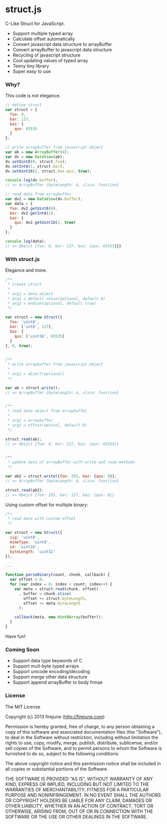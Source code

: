 struct.js
=========

C-Like Struct for JavaScript.
* Support multiple typed array
* Calculate offset automatically
* Convert javascript data structure to arrayBuffer
* Convert arrayBuffer to javascript data structure
* Recycling of javascript structure
* Cool updating values of typed array
* Teeny tiny library
* Super easy to use

### Why?
This code is not elegance.
```javascript
// define struct
var struct = {
  foo: 0,
  bar: 127,
  baz: {
    qux: 65535
  }
};

// write arraybuffer from javascript object
var ab = new ArrayBuffer(4);
var dv = new DataView(ab);
dv.setUint8(0, struct.foo);
dv.setInt8(1, struct.bar);
dv.setUint16(2, struct.baz.qux, true);

console.log(dv.buffer);
// => ArrayBuffer {byteLength: 4, slice: function}

// read data from arraybuffer
var dv2 = new DataView(dv.buffer);
var data = {
  foo: dv2.getUint8(0),
  bar: dv2.getInt8(1),
  baz: {
    qux: dv2.getUint16(2, true)
  }
};

console.log(data);
// => Obejct {foo: 0, bar: 127, baz: {qux: 65535}}}
```

### With struct.js
Elegance and more.
```javascript
/**
 * create struct
 *
 * arg1 = data object
 * arg2 = default value(optional, default 0)
 * arg3 = endian(optional, default true)
 */

var struct = new Struct({
  foo: 'uint8',
  bar: ['int8', 127],
  baz: {
    qux: ['uint16', 65535]
  }
}, 0, true);

  
/**
 * write arraybuffer from javascript object
 *
 * arg1 = object(optional)
 */

var ab = struct.write();
// => ArrayBuffer {byteLength: 4, slice: function}


/**
 * read data object from arraybuffer
 *
 * arg1 = arraybuffer
 * arg2 = offset(optinal, default 0)
 */

struct.read(ab);
// => Obejct {foo: 0, bar: 127, baz: {qux: 65535}}


/**
 * update data of arrayBuffer with write and read methods
 */

var ab2 = struct.write({foo: 255, baz: {qux: 0}};
// => ArrayBuffer {byteLength: 4, slice: function}

struct.read(ab2);
// => Obejct {foo: 255, bar: 127, baz: {qux: 0}}
```

Using custom offset for multiple binary:
```javascript
/**
 * read data with custom offset
 */

var struct = new Struct({
  sig: 'uint8',
  mimeType: 'uint8',
  id: 'uint16',
  byteLength: 'uint32'
});

...

function parseBinary(count, chunk, callback) {
  var offset = 0;
  for (var index = 0; index < count; index++) {
    var meta = struct.read(chunk, offset)
      , buffer = chunk.slice(
        offset += struct.byteLength,
        offset += meta.byteLength
      );

    callback(meta, new Uint8Array(buffer));
  }
}
```
Have fun!

### Coming Soon
* Support data type keywords of C
* Support mult-byte typed arrays
* Support unicode encoding/decoding
* Support merge other data structure
* Support append arrayBuffer to body frmae

### License

The MIT License

Copyright (c) 2013 firejune (http://firejune.com)

Permission is hereby granted, free of charge, to any person obtaining a copy of this software and associated documentation files (the "Software"), to deal in the Software without restriction, including without limitation the rights to use, copy, modify, merge, publish, distribute, sublicense, and/or sell copies of the Software, and to permit persons to whom the Software is furnished to do so, subject to the following conditions:

The above copyright notice and this permission notice shall be included in all copies or substantial portions of the Software.

THE SOFTWARE IS PROVIDED "AS IS", WITHOUT WARRANTY OF ANY KIND, EXPRESS OR IMPLIED, INCLUDING BUT NOT LIMITED TO THE WARRANTIES OF MERCHANTABILITY, FITNESS FOR A PARTICULAR PURPOSE AND NONINFRINGEMENT. IN NO EVENT SHALL THE AUTHORS OR COPYRIGHT HOLDERS BE LIABLE FOR ANY CLAIM, DAMAGES OR OTHER LIABILITY, WHETHER IN AN ACTION OF CONTRACT, TORT OR OTHERWISE, ARISING FROM, OUT OF OR IN CONNECTION WITH THE SOFTWARE OR THE USE OR OTHER DEALINGS IN THE SOFTWARE.
